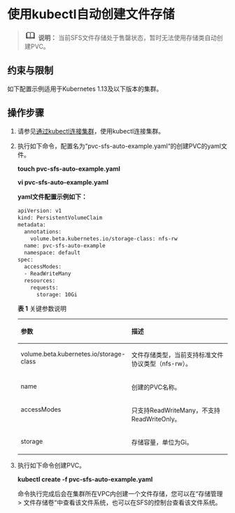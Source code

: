 # 使用kubectl自动创建文件存储<a name="cce_10_0318"></a>

>![](public_sys-resources/icon-note.gif) **说明：** 
>当前SFS文件存储处于售罄状态，暂时无法使用存储类自动创建PVC。

## 约束与限制<a name="section946015116135"></a>

如下配置示例适用于Kubernetes 1.13及以下版本的集群。

## 操作步骤<a name="section1530655595611"></a>

1.  请参见[通过kubectl连接集群](通过kubectl连接集群.md)，使用kubectl连接集群。
2.  执行如下命令，配置名为“pvc-sfs-auto-example.yaml“的创建PVC的yaml文件。

    **touch pvc-sfs-auto-example.yaml**

    **vi pvc-sfs-auto-example.yaml**

    **yaml文件配置示例如下：**

    ```
    apiVersion: v1 
    kind: PersistentVolumeClaim 
    metadata: 
      annotations: 
        volume.beta.kubernetes.io/storage-class: nfs-rw
      name: pvc-sfs-auto-example 
      namespace: default 
    spec: 
      accessModes: 
      - ReadWriteMany 
      resources: 
        requests: 
          storage: 10Gi
    ```

    **表 1**  关键参数说明

    <a name="table71355385813"></a>
    <table><thead align="left"><tr id="row141351434587"><th class="cellrowborder" valign="top" width="35.91%" id="mcps1.2.3.1.1"><p id="p151358385810"><a name="p151358385810"></a><a name="p151358385810"></a>参数</p>
    </th>
    <th class="cellrowborder" valign="top" width="64.09%" id="mcps1.2.3.1.2"><p id="p7135331587"><a name="p7135331587"></a><a name="p7135331587"></a>描述</p>
    </th>
    </tr>
    </thead>
    <tbody><tr id="row11351935589"><td class="cellrowborder" valign="top" width="35.91%" headers="mcps1.2.3.1.1 "><p id="p12135334586"><a name="p12135334586"></a><a name="p12135334586"></a>volume.beta.kubernetes.io/storage-class</p>
    </td>
    <td class="cellrowborder" valign="top" width="64.09%" headers="mcps1.2.3.1.2 "><p id="p813603165815"><a name="p813603165815"></a><a name="p813603165815"></a>文件存储类型，当前支持标准文件协议类型（nfs-rw）。</p>
    </td>
    </tr>
    <tr id="row1413614317585"><td class="cellrowborder" valign="top" width="35.91%" headers="mcps1.2.3.1.1 "><p id="p1313610315580"><a name="p1313610315580"></a><a name="p1313610315580"></a>name</p>
    </td>
    <td class="cellrowborder" valign="top" width="64.09%" headers="mcps1.2.3.1.2 "><p id="p121368345813"><a name="p121368345813"></a><a name="p121368345813"></a>创建的PVC名称。</p>
    </td>
    </tr>
    <tr id="row1713683175810"><td class="cellrowborder" valign="top" width="35.91%" headers="mcps1.2.3.1.1 "><p id="p20136133145811"><a name="p20136133145811"></a><a name="p20136133145811"></a>accessModes</p>
    </td>
    <td class="cellrowborder" valign="top" width="64.09%" headers="mcps1.2.3.1.2 "><p id="p8136235589"><a name="p8136235589"></a><a name="p8136235589"></a>只支持ReadWriteMany，不支持ReadWriteOnly。</p>
    </td>
    </tr>
    <tr id="row1513614311583"><td class="cellrowborder" valign="top" width="35.91%" headers="mcps1.2.3.1.1 "><p id="p81361634589"><a name="p81361634589"></a><a name="p81361634589"></a>storage</p>
    </td>
    <td class="cellrowborder" valign="top" width="64.09%" headers="mcps1.2.3.1.2 "><p id="p21361134586"><a name="p21361134586"></a><a name="p21361134586"></a>存储容量，单位为Gi。</p>
    </td>
    </tr>
    </tbody>
    </table>

3.  执行如下命令创建PVC。

    **kubectl create -f pvc-sfs-auto-example.yaml**

    命令执行完成后会在集群所在VPC内创建一个文件存储，您可以在“存储管理 \> 文件存储卷“中查看该文件系统，也可以在SFS的控制台查看该文件系统。



